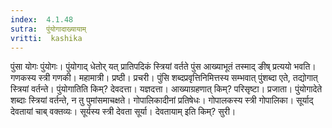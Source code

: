 ```yaml
---
index:  4.1.48
sutra:  पुंयोगादाख्यायाम्
vritti:  kashika 
---
```


पुंसा योगः पुंयोगः। पुंयोगाद् धेतोर् यत् प्रातिपदिकं स्त्रियां वर्तते पुंस आख्याभूतं तस्माद् ङीष् प्रत्ययो भवति। गणकस्य स्त्री गणकी। महामात्री। प्रष्ठी। प्रचरी। पुंसि शब्दप्रवृत्तिनिमित्तस्य सम्भवात् पुंशब्दा एते, तद्योगात् स्त्रियां वर्तन्ते। पुंयोगातिति किम्? देवदत्ता। यज्ञदत्ता। आख्याग्रहणात् किम्? परिसृष्टा। प्रजाता। पुंयोगादेते शब्दाः स्त्रियां वर्तन्ते, न तु पुमांसमाचक्षते। गोपालिकादीनां प्रतिषेधः। गोपालकस्य स्त्री गोपालिका। सूर्याद् देवतायां चाब् वक्तव्यः। सूर्यस्य स्त्री देवता सूर्या। देवतायाम् इति किम्? सुरी।

